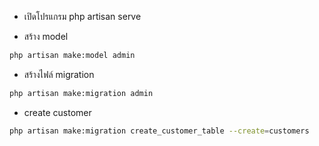 
 <!-- --------------------   run  ---------------------------------------------->
- เปิดโปรแกรม
php artisan serve

- สร้าง model
```bash
php artisan make:model admin
```

- สร้างไฟล์ migration
```bash
php artisan make:migration admin
```

- create customer 
```bash
php artisan make:migration create_customer_table --create=customers
```
